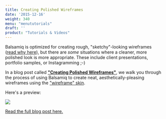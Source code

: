 ```yaml
---
title: Creating Polished Wireframes
date: '2015-12-16'
weight: 340
menu: "menututorials"
draft: ''
product: "Tutorials & Videos"
---
```


Balsamiq is optimized for creating rough, "sketchy"-looking wireframes ([read why here](/resources/whatarewireframes/#why-do-these-wireframes-look-the-way-they-do)), but there are *some* situations where a cleaner, more polished look is more appropriate. These include client presentations, portfolio samples, or Instagramming ;-)


In a blog post called [**"Creating Polished Wireframes"**](https://blog.balsamiq.com/creating-polished-wireframes/), we walk you through the process of using Balsamiq to create neat, aesthetically-pleasing wireframes using the ["wireframe" skin](/desktop/wireframeskin/).

Here's a preview:

[![](https://media.balsamiq.com/img/blogs/ux/tips-3.png)](https://blog.balsamiq.com/creating-polished-wireframes/)

[Read the full blog post here.](https://blog.balsamiq.com/creating-polished-wireframes/)
